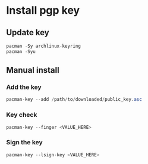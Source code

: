 # Install pgp key

## Update key

```csharp
pacman -Sy archlinux-keyring
pacman -Syu
```

## Manual install

### Add the key

```csharp
pacman-key --add /path/to/downloaded/public_key.asc
```

### Key check

```csharp
pacman-key --finger <VALUE_HERE>
```

### Sign the key

```csharp
pacman-key --lsign-key <VALUE_HERE>
```



